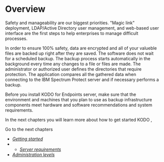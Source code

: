 # Overview

Safety and manageability are our biggest priorities. "Magic link" deployment, LDAP/Active Directory user management, and web-based user interface are the first steps to help enterprises to manage difficult processes.

In order to ensure 100% safety, data are encrypted and all of your valueble files are backed up right after they are saved. The software does not wait for a scheduled backup. The backup process starts automatically in the background every time any changes to a file or files are made. The administrator or authorized user defines the directories that require protection. The application compares all the gathered data when connecting to the IBM Spectrum Protect server and if necessary performs a backup.

Before you install KODO for Endpoints server, make sure that the environment and machines that you plan to use as backup infrastructure components meet hardware and software recommendations and system requirements.

In the next chapters you will learn more about how to get started KODO , 

Go to the next chapters 

* [_Getting started_](../deployment/getting-started.md)
* * [_Server requirements_](server-requirements.md)
* [_Administration levels_](administration-levels.md)



